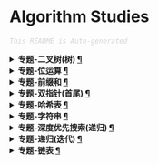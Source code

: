 Algorithm Studies
===

<font color="LightGrey"><i> `This README is Auto-generated` </i></font>

<details><summary><b> 专题-二叉树(树) <a href="专题-二叉树(树).md">¶</a></b></summary>

- [路径总和3 (LeetCode, Medium, No.437, 2021-10)](专题-二叉树(树).md#路径总和3-leetcode-medium-no437-2021-10)

</details>

<details><summary><b> 专题-位运算 <a href="专题-位运算.md">¶</a></b></summary>

- [重复的DNA序列 (LeetCode, Medium, No.187, 2021-10)](专题-位运算.md#重复的dna序列-leetcode-medium-no187-2021-10)

</details>

<details><summary><b> 专题-前缀和 <a href="专题-前缀和.md">¶</a></b></summary>

- [路径总和3 (LeetCode, Medium, No.437, 2021-10)](专题-前缀和.md#路径总和3-leetcode-medium-no437-2021-10)

</details>

<details><summary><b> 专题-双指针(首尾) <a href="专题-双指针(首尾).md">¶</a></b></summary>

- [三数之和 (LeetCode, Medium, No.15, 2021-10)](专题-双指针(首尾).md#三数之和-leetcode-medium-no15-2021-10)
- [两数之和2(输入有序数组) (LeetCode, Easy, No.167, 2021-10)](专题-双指针(首尾).md#两数之和2输入有序数组-leetcode-easy-no167-2021-10)
- [接雨水 (LeetCode, Hard, No.42, 2021-10)](专题-双指针(首尾).md#接雨水-leetcode-hard-no42-2021-10)
- [最接近的三数之和 (LeetCode, Medium, No.16, 2021-10)](专题-双指针(首尾).md#最接近的三数之和-leetcode-medium-no16-2021-10)
- [有效三角形的个数 (LeetCode, Medium, No.611, 2021-10)](专题-双指针(首尾).md#有效三角形的个数-leetcode-medium-no611-2021-10)
- [盛最多水的容器 (LeetCode, Medium, No.11, 2021-10)](专题-双指针(首尾).md#盛最多水的容器-leetcode-medium-no11-2021-10)

</details>

<details><summary><b> 专题-哈希表 <a href="专题-哈希表.md">¶</a></b></summary>

- [两数之和 (LeetCode, Easy, No.1, 2021-10)](专题-哈希表.md#两数之和-leetcode-easy-no1-2021-10)
- [重复的DNA序列 (LeetCode, Medium, No.187, 2021-10)](专题-哈希表.md#重复的dna序列-leetcode-medium-no187-2021-10)

</details>

<details><summary><b> 专题-字符串 <a href="专题-字符串.md">¶</a></b></summary>

- [字符串中的单词数 (LeetCode, Easy, No.434, 2021-10)](专题-字符串.md#字符串中的单词数-leetcode-easy-no434-2021-10)

</details>

<details><summary><b> 专题-深度优先搜索(递归) <a href="专题-深度优先搜索(递归).md">¶</a></b></summary>

- [路径总和3 (LeetCode, Medium, No.437, 2021-10)](专题-深度优先搜索(递归).md#路径总和3-leetcode-medium-no437-2021-10)

</details>

<details><summary><b> 专题-递归(迭代) <a href="专题-递归(迭代).md">¶</a></b></summary>

- [合并两个有序链表 (LeetCode, Easy, No.21, 2021-10)](专题-递归(迭代).md#合并两个有序链表-leetcode-easy-no21-2021-10)

</details>

<details><summary><b> 专题-链表 <a href="专题-链表.md">¶</a></b></summary>

- [两数相加 (LeetCode, Medium, No.2, 2021-10)](专题-链表.md#两数相加-leetcode-medium-no2-2021-10)
- [分隔链表 (LeetCode, Medium, No.86, 2021-10)](专题-链表.md#分隔链表-leetcode-medium-no86-2021-10)

</details>

